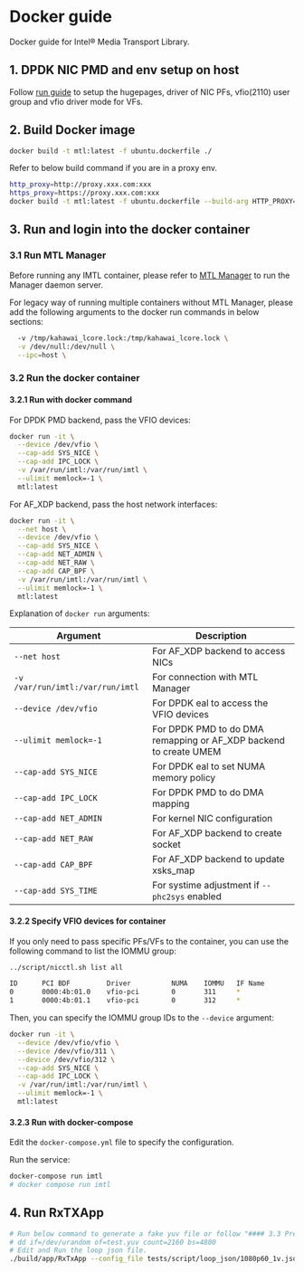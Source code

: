 # Docker guide

Docker guide for Intel® Media Transport Library.

## 1. DPDK NIC PMD and env setup on host

Follow [run guide](../doc/run.md) to setup the hugepages, driver of NIC PFs, vfio(2110) user group and vfio driver mode for VFs.

## 2. Build Docker image

```bash
docker build -t mtl:latest -f ubuntu.dockerfile ./
```

Refer to below build command if you are in a proxy env.

```bash
http_proxy=http://proxy.xxx.com:xxx
https_proxy=https://proxy.xxx.com:xxx
docker build -t mtl:latest -f ubuntu.dockerfile --build-arg HTTP_PROXY=$http_proxy --build-arg HTTPS_PROXY=$https_proxy ./
```

## 3. Run and login into the docker container

### 3.1 Run MTL Manager

Before running any IMTL container, please refer to [MTL Manager](../manager/README.md) to run the Manager daemon server.

For legacy way of running multiple containers without MTL Manager, please add the following arguments to the docker run commands in below sections:

```bash
  -v /tmp/kahawai_lcore.lock:/tmp/kahawai_lcore.lock \
  -v /dev/null:/dev/null \
  --ipc=host \
```

### 3.2 Run the docker container

#### 3.2.1 Run with docker command

For DPDK PMD backend, pass the VFIO devices:

```bash
docker run -it \
  --device /dev/vfio \
  --cap-add SYS_NICE \
  --cap-add IPC_LOCK \
  -v /var/run/imtl:/var/run/imtl \
  --ulimit memlock=-1 \
  mtl:latest
```

For AF_XDP backend, pass the host network interfaces:

```bash
docker run -it \
  --net host \
  --device /dev/vfio \
  --cap-add SYS_NICE \
  --cap-add NET_ADMIN \
  --cap-add NET_RAW \
  --cap-add CAP_BPF \
  -v /var/run/imtl:/var/run/imtl \
  --ulimit memlock=-1 \
  mtl:latest
```

Explanation of `docker run` arguments:

| Argument | Description |
| --- | --- |
| `--net host` | For AF_XDP backend to access NICs |
| `-v /var/run/imtl:/var/run/imtl` | For connection with MTL Manager |
| `--device /dev/vfio` | For DPDK eal to access the VFIO devices |
| `--ulimit memlock=-1` | For DPDK PMD to do DMA remapping or AF_XDP backend to create UMEM |
| `--cap-add SYS_NICE` | For DPDK eal to set NUMA memory policy |
| `--cap-add IPC_LOCK` | For DPDK PMD to do DMA mapping |
| `--cap-add NET_ADMIN` | For kernel NIC configuration |
| `--cap-add NET_RAW` | For AF_XDP backend to create socket |
| `--cap-add CAP_BPF` | For AF_XDP backend to update xsks_map |
| `--cap-add SYS_TIME` | For systime adjustment if `--phc2sys` enabled |

#### 3.2.2 Specify VFIO devices for container

If you only need to pass specific PFs/VFs to the container, you can use the following command to list the IOMMU group:

```bash
../script/nicctl.sh list all

ID      PCI BDF         Driver          NUMA    IOMMU   IF Name
0       0000:4b:01.0    vfio-pci        0       311     *
1       0000:4b:01.1    vfio-pci        0       312     *
```

Then, you can specify the IOMMU group IDs to the `--device` argument:

```bash
docker run -it \
  --device /dev/vfio/vfio \
  --device /dev/vfio/311 \
  --device /dev/vfio/312 \
  --cap-add SYS_NICE \
  --cap-add IPC_LOCK \
  -v /var/run/imtl:/var/run/imtl \
  --ulimit memlock=-1 \
  mtl:latest
```

#### 3.2.3 Run with docker-compose

Edit the `docker-compose.yml` file to specify the configuration.

Run the service:

```bash
docker-compose run imtl
# docker compose run imtl
```

## 4. Run RxTXApp

```bash
# Run below command to generate a fake yuv file or follow "#### 3.3 Prepare source files:" in [run guide](../doc/run.md)
# dd if=/dev/urandom of=test.yuv count=2160 bs=4800
# Edit and Run the loop json file.
./build/app/RxTxApp --config_file tests/script/loop_json/1080p60_1v.json
```
